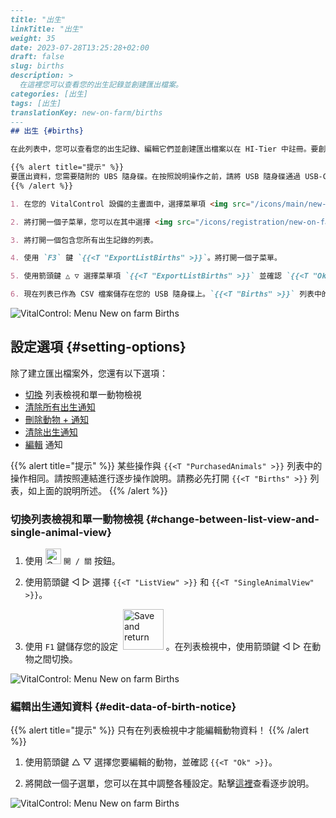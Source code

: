 ```markdown
---
title: "出生"
linkTitle: "出生"
weight: 35
date: 2023-07-28T13:25:28+02:00
draft: false
slug: births
description: >
  在這裡您可以查看您的出生記錄並創建匯出檔案。
categories: [出生]
tags: [出生]
translationKey: new-on-farm/births
---
## 出生 {#births}

在此列表中，您可以查看您的出生記錄、編輯它們並創建匯出檔案以在 HI-Tier 中註冊。要創建匯出檔案，請按以下步驟進行：

{{% alert title="提示" %}}
要匯出資料，您需要隨附的 UBS 隨身碟。在按照說明操作之前，請將 USB 隨身碟通過 USB-C 轉接器連接到您的 VitalControl 設備。
{{% /alert %}}

1. 在您的 VitalControl 設備的主畫面中，選擇菜單項 <img src="/icons/main/new-on-farm.svg" width="40" align="bottom" alt="New on farm" /> `{{<T "NewOnFarm" >}}` 並按下 `{{<T "Ok" >}}` 按鈕。

2. 將打開一個子菜單，您可以在其中選擇 <img src="/icons/registration/new-on-farm-no-transponder.svg" width="50" align="bottom" alt="New on farm, no transponder" /> `{{<T "NewOnFarmNoTransponder" >}}`、<img src="/icons/main/new-on-farm.svg" width="40" align="bottom" alt="Purchased animals" /> `{{<T "PurchasedAnimals" >}}`、<img src="/icons/registration/no-eartag-number.svg" width="30" align="bottom" alt="No national animal ID" /> `{{<T "NoAnimalIDAssigned" >}}`、<img src="/icons/main/births.svg" width="40" align="bottom" alt="Births" /> `{{<T "Births" >}}` 和 <img src="/icons/registration/no-transponder.svg" width="30" align="bottom" alt="No transponder assigned" /> `{{<T "NoTransponderAssigned" >}}`。使用箭頭鍵 ◁ ▷ △ ▽ 選擇菜單項 <img src="/icons/main/births.svg" width="40" align="bottom" alt="Births" /> `{{<T "Births" >}}` 並確認 `{{<T "Ok" >}}`。

3. 將打開一個包含您所有出生記錄的列表。

4. 使用 `F3` 鍵 `{{<T "ExportListBirths" >}}`。將打開一個子菜單。

5. 使用箭頭鍵 △ ▽ 選擇菜單項 `{{<T "ExportListBirths" >}}` 並確認 `{{<T "Ok" >}}`。

6. 現在列表已作為 CSV 檔案儲存在您的 USB 隨身碟上。`{{<T "Births" >}}` 列表中的所有動物都將被刪除。
```

![VitalControl: Menu New on farm Births](../images/births.png "Births")

## 設定選項 {#setting-options}

除了建立匯出檔案外，您還有以下選項：

- [切換](#change-between-list-view-and-single-animal-view) 列表檢視和單一動物檢視
- [清除所有出生通知](../purchased-animals/#clear-all-purchase-notices)
- [刪除動物 + 通知](../purchased-animals/#delete-animal--purchase-notice)
- [清除出生通知](../purchased-animals/#clear-notice-of-purchase)
- [編輯](#edit-data-of-birth-notice) 通知

{{% alert title="提示" %}}
某些操作與 `{{<T "PurchasedAnimals" >}}` 列表中的操作相同。請按照連結進行逐步操作說明。請務必先打開 `{{<T "Births" >}}` 列表，如上面的說明所述。
{{% /alert %}}

### 切換列表檢視和單一動物檢視 {#change-between-list-view-and-single-animal-view}

1. 使用 <img src="/icons/gear.svg" width="25" align="bottom" alt="Gear" /> `開 / 關` 按鈕。

2. 使用箭頭鍵 ◁ ▷ 選擇 `{{<T "ListView" >}}` 和 `{{<T "SingleAnimalView" >}}`。

3. 使用 `F1` 鍵儲存您的設定 &nbsp;<img src="/icons/footer/save_exit.svg" width="65" align="bottom" alt="Save and return" />&nbsp;。在列表檢視中，使用箭頭鍵 ◁ ▷ 在動物之間切換。

![VitalControl: Menu New on farm Births](../images/change.png "Change between list view and single animal view")

### 編輯出生通知資料 {#edit-data-of-birth-notice}

{{% alert title="提示" %}}
只有在列表檢視中才能編輯動物資料！
{{% /alert %}}

1. 使用箭頭鍵 △ ▽ 選擇您要編輯的動物，並確認 `{{<T "Ok" >}}`。

2. 將開啟一個子選單，您可以在其中調整各種設定。點擊[這裡](/en/docs/new/calving/#register-a-calving)查看逐步說明。

![VitalControl: Menu New on farm Births](../images/edit2.png "Edit a birth notice")
